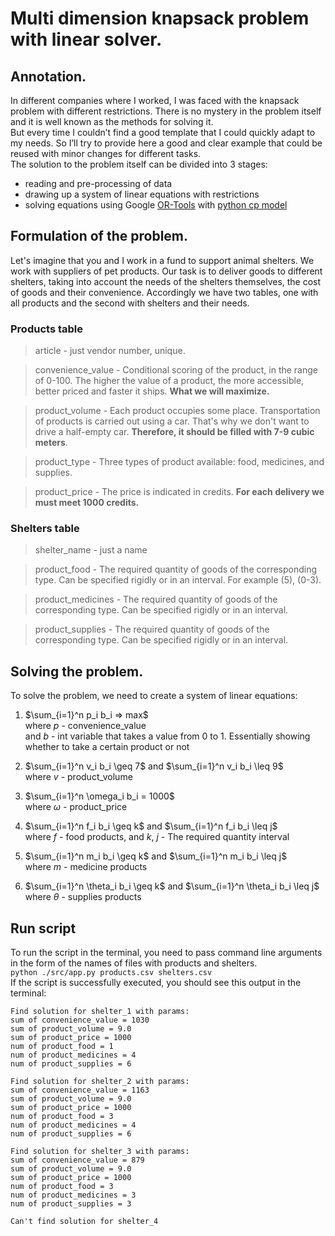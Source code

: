 # Multi dimension knapsack problem with linear solver.

## Annotation.
In different companies where I worked, I was faced with the knapsack problem with different restrictions. There is no mystery in the problem itself and it is well known as the methods for solving it.  
But every time I couldn’t find a good template that I could quickly adapt to my needs. So I’ll try to provide here a good and clear example that could be reused with minor changes for different tasks.  
The solution to the problem itself can be divided into 3 stages:
- reading and pre-processing of data
- drawing up a system of linear equations with restrictions
- solving equations using Google [OR-Tools](https://developers.google.com/optimization/cp/cp_solver) with [python cp model](https://or-tools.github.io/docs/pdoc/ortools/sat/python/cp_model.html)

## Formulation of the problem.
Let's imagine that you and I work in a fund to support animal shelters. We work with suppliers of pet products. Our task is to deliver goods to different shelters, taking into account the needs of the shelters themselves, the cost of goods and their convenience. Accordingly we have two tables, one with all products and the second with shelters and their needs.

### Products table
> article - just vendor number, unique.

> convenience_value - Conditional scoring of the product, in the range of 0-100. The higher the value of a product, the more accessible, better priced and faster it ships. **What we will maximize.**

> product_volume - Each product occupies some place. Transportation of products is carried out using a car. That's why we don't want to drive a half-empty car. **Therefore, it should be filled with 7-9 cubic meters**.

> product_type - Three types of product available: food, medicines, and supplies.

> product_price - The price is indicated in credits. **For each delivery we must meet 1000 credits.**

### Shelters table
> shelter_name - just a name

> product_food - The required quantity of goods of the corresponding type. Can be specified rigidly or in an interval. For example (5), (0-3).

> product_medicines - The required quantity of goods of the corresponding type. Can be specified rigidly or in an interval.

> product_supplies - The required quantity of goods of the corresponding type. Can be specified rigidly or in an interval.

## Solving the problem.
To solve the problem, we need to create a system of linear equations:  
1. $\sum_{i=1}^n p_i b_i  => max$  
where $p$ - convenience_value  
and $b$ - int variable that takes a value from 0 to 1. Essentially showing whether to take a certain product or not

2. $\sum_{i=1}^n v_i b_i \geq 7$ and $\sum_{i=1}^n v_i b_i \leq 9$  
where $v$ - product_volume

3. $\sum_{i=1}^n \omega_i b_i = 1000$  
where $\omega$ - product_price

4. $\sum_{i=1}^n f_i b_i \geq k$ and $\sum_{i=1}^n f_i b_i \leq j$  
where $f$ - food products, and $k$, $j$ - The required quantity interval

5. $\sum_{i=1}^n m_i b_i \geq k$ and $\sum_{i=1}^n m_i b_i \leq j$  
where $m$ - medicine products

6. $\sum_{i=1}^n \theta_i b_i \geq k$ and $\sum_{i=1}^n \theta_i b_i \leq j$  
where $\theta$ - supplies products

## Run script
To run the script in the terminal, you need to pass command line arguments in the form of the names of files with products and shelters.  
`python ./src/app.py products.csv shelters.csv`  
If the script is successfully executed, you should see this output in the terminal:
```
Find solution for shelter_1 with params:
sum of convenience_value = 1030
sum of product_volume = 9.0
sum of product_price = 1000
num of product_food = 1
num of product_medicines = 4
num of product_supplies = 6

Find solution for shelter_2 with params:
sum of convenience_value = 1163
sum of product_volume = 9.0
sum of product_price = 1000
num of product_food = 3
num of product_medicines = 4
num of product_supplies = 6

Find solution for shelter_3 with params:
sum of convenience_value = 879
sum of product_volume = 9.0
sum of product_price = 1000
num of product_food = 3
num of product_medicines = 3
num of product_supplies = 3

Can't find solution for shelter_4
```
